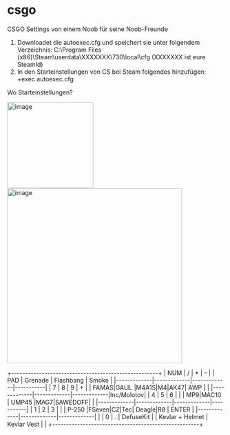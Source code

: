 # csgo
CSGO Settings von einem Noob für seine Noob-Freunde

1. Downloadet die autoexec.cfg und speichert sie unter folgendem Verzeichnis: C:\Program Files (x86)\Steam\userdata\XXXXXXX\730\local\cfg (XXXXXXX ist eure SteamId)
2. In den Starteinstellungen von CS bei Steam folgendes hinzufügen: +exec autoexec.cfg

Wo Starteinstellungen?

<img width="200" alt="image" src="https://user-images.githubusercontent.com/9216188/206734300-06d3efdf-c1be-47df-8b38-a0d3e5f85d8b.png">
<img width="406" alt="image" src="https://user-images.githubusercontent.com/9216188/206734384-ff2da8ea-3548-4aaa-85f4-e854dfbe352c.png">

 +-----------------------------------------------------+
 |     NUM     |      /      |      *      |     -     |
 |     PAD     |   Grenade   |  Flashbang  |   Smoke   |
 |-------------|-------------|-------------|-----------|
 |      7      |      8      |      9      |     +     |
 | FAMAS|GALIL |M4A1S|M4|AK47|     AWP     |           |
 |-------------|-------------|-------------|Inc/Molotov|
 |      4      |      5      |      6      |           |
 |  MP9|MAC10  |    UMP45    |MAG7|SAWEDOFF|           |
 |-------------|-------------|-------------|-----------|
 |      1      |      2      |      3      |           |
 |    P-250    |FSeven|CZ|Tec|  Deagle|R8  |   ENTER   |
 |-------------|-------------|-------------|           |
 |             0             |      .      | DefuseKit |
 |      Kevlar + Helmet      | Kevlar Vest |           |
 +-----------------------------------------------------+
                                                        